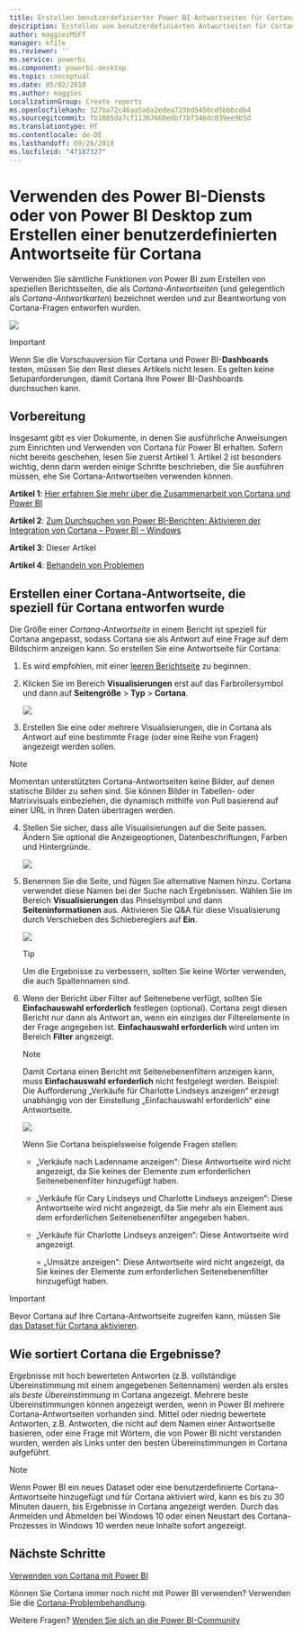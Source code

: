 ```yaml
---
title: Erstellen benutzerdefinierter Power BI-Antwortseiten für Cortana
description: Erstellen von benutzerdefinierten Antwortseiten für Cortana in Power BI
author: maggiesMSFT
manager: kfile
ms.reviewer: ''
ms.service: powerbi
ms.component: powerbi-desktop
ms.topic: conceptual
ms.date: 05/02/2018
ms.author: maggies
LocalizationGroup: Create reports
ms.openlocfilehash: 327ba72c46aa5a6a2edea723bd5450cd5bbbcdb4
ms.sourcegitcommit: fb1885da7cf11367660edbf7b7346dc039ee9b5d
ms.translationtype: HT
ms.contentlocale: de-DE
ms.lasthandoff: 09/26/2018
ms.locfileid: "47187327"
---
```

# <a name="use-power-bi-service-or-power-bi-desktop-to-create-a-custom-answer-page-for-cortana"></a>Verwenden des Power BI-Diensts oder von Power BI Desktop zum Erstellen einer benutzerdefinierten Antwortseite für Cortana
Verwenden Sie sämtliche Funktionen von Power BI zum Erstellen von speziellen Berichtsseiten, die als *Cortana-Antwortseiten* (und gelegentlich als *Cortana-Antwortkarten*) bezeichnet werden und zur Beantwortung von Cortana-Fragen entworfen wurden.

![](media/service-cortana-answer-cards/power-bi-cortana.png)

> [!IMPORTANT]
> Wenn Sie die Vorschauversion für Cortana und Power BI-**Dashboards** testen, müssen Sie den Rest dieses Artikels nicht lesen. Es gelten keine Setupanforderungen, damit Cortana Ihre Power BI-Dashboards durchsuchen kann.
> 
> 

## <a name="before-you-begin"></a>Vorbereitung
Insgesamt gibt es vier Dokumente, in denen Sie ausführliche Anweisungen zum Einrichten und Verwenden von Cortana für Power BI erhalten. Sofern nicht bereits geschehen, lesen Sie zuerst Artikel 1. Artikel 2 ist besonders wichtig, denn darin werden einige Schritte beschrieben, die Sie ausführen müssen, ehe Sie Cortana-Antwortseiten verwenden können.

**Artikel 1**: [Hier erfahren Sie mehr über die Zusammenarbeit von Cortana und Power BI](service-cortana-intro.md)

**Artikel 2**: [Zum Durchsuchen von Power BI-Berichten: Aktivieren der Integration von Cortana – Power BI – Windows](service-cortana-enable.md)

**Artikel 3**: Dieser Artikel

**Artikel 4**: [Behandeln von Problemen](service-cortana-troubleshoot.md)

## <a name="create-a-cortana-answer-page-designed-specifically-for-cortana"></a>Erstellen einer Cortana-Antwortseite, die speziell für Cortana entworfen wurde
Die Größe einer *Cortana-Antwortseite* in einem Bericht ist speziell für Cortana angepasst, sodass Cortana sie als Antwort auf eine Frage auf dem Bildschirm anzeigen kann. So erstellen Sie eine Antwortseite für Cortana:

1. Es wird empfohlen, mit einer [leeren Berichtseite](power-bi-report-add-page.md) zu beginnen.
2. Klicken Sie im Bereich **Visualisierungen** erst auf das Farbrollersymbol und dann auf **Seitengröße** > **Typ** > **Cortana**.
   
    ![](media/service-cortana-answer-cards/pbi-cortana-page-size-new.png)
3. Erstellen Sie eine oder mehrere Visualisierungen, die in Cortana als Antwort auf eine bestimmte Frage (oder eine Reihe von Fragen) angezeigt werden sollen.

> [!NOTE]
> Momentan unterstützten Cortana-Antwortseiten keine Bilder, auf denen statische Bilder zu sehen sind. Sie können Bilder in Tabellen- oder Matrixvisuals einbeziehen, die dynamisch mithilfe von Pull basierend auf einer URL in Ihren Daten übertragen werden. 
> 
> 

4. Stellen Sie sicher, dass alle Visualisierungen auf die Seite passen. Ändern Sie optional die Anzeigeoptionen, Datenbeschriftungen, Farben und Hintergründe.  
   
    ![](media/service-cortana-answer-cards/pbi_cortana_modify-new.png)
5. Benennen Sie die Seite, und fügen Sie alternative Namen hinzu. Cortana verwendet diese Namen bei der Suche nach Ergebnissen. Wählen Sie im Bereich **Visualisierungen** das Pinselsymbol und dann **Seiteninformationen** aus. Aktivieren Sie Q&A für diese Visualisierung durch Verschieben des Schiebereglers auf **Ein**.
   
    ![](media/service-cortana-answer-cards/pbi_cortana_names-newer.png)
   
   > [!TIP]
   > Um die Ergebnisse zu verbessern, sollten Sie keine Wörter verwenden, die auch Spaltennamen sind.
   > 
   > 
6. Wenn der Bericht über Filter auf Seitenebene verfügt, sollten Sie **Einfachauswahl erforderlich** festlegen (optional). Cortana zeigt diesen Bericht nur dann als Antwort an, wenn ein einziges der Filterelemente in der Frage angegeben ist. **Einfachauswahl erforderlich** wird unten im Bereich **Filter** angezeigt.
   
   > [!NOTE]
   > Damit Cortana einen Bericht mit Seitenebenenfiltern anzeigen kann, muss **Einfachauswahl erforderlich** nicht festgelegt werden. Beispiel: Die Aufforderung „Verkäufe für Charlotte Lindseys anzeigen“ erzeugt unabhängig von der Einstellung „Einfachauswahl erforderlich“ eine Antwortseite.
   > 
   > 
   
     ![](media/service-cortana-answer-cards/pbi-cortana-single-selection-new.png)
   
      Wenn Sie Cortana beispielsweise folgende Fragen stellen:
   
   * „Verkäufe nach Ladenname anzeigen“: Diese Antwortseite wird nicht angezeigt, da Sie keines der Elemente zum erforderlichen Seitenebenenfilter hinzugefügt haben.
   * „Verkäufe für Cary Lindseys und Charlotte Lindseys anzeigen“: Diese Antwortseite wird nicht angezeigt, da Sie mehr als ein Element aus dem erforderlichen Seitenebenenfilter angegeben haben.
   * „Verkäufe für Charlotte Lindseys anzeigen“: Diese Antwortseite wird angezeigt.
     
     = „Umsätze anzeigen“: Diese Antwortseite wird nicht angezeigt, da Sie keines der Elemente zum erforderlichen Seitenebenenfilter hinzugefügt haben.

> [!IMPORTANT]
> Bevor Cortana auf Ihre Cortana-Antwortseite zugreifen kann, müssen Sie [das Dataset für Cortana aktivieren](service-cortana-enable.md).
> 
> 

## <a name="how-does-cortana-order-the-results"></a>Wie sortiert Cortana die Ergebnisse?
Ergebnisse mit hoch bewerteten Antworten (z.B. vollständige Übereinstimmung mit einem angegebenen Seitennamen) werden als erstes als *beste Übereinstimmung* in Cortana angezeigt. Mehrere beste Übereinstimmungen können angezeigt werden, wenn in Power BI mehrere Cortana-Antwortseiten vorhanden sind. Mittel oder niedrig bewertete Antworten, z.B. Antworten, die nicht auf dem Namen einer Antwortseite basieren, oder eine Frage mit Wörtern, die von Power BI nicht verstanden wurden, werden als Links unter den besten Übereinstimmungen in Cortana aufgeführt.

> [!NOTE]
> Wenn Power BI ein neues Dataset oder eine benutzerdefinierte Cortana-Antwortseite hinzugefügt und für Cortana aktiviert wird, kann es bis zu 30 Minuten dauern, bis Ergebnisse in Cortana angezeigt werden. Durch das Anmelden und Abmelden bei Windows 10 oder einen Neustart des Cortana-Prozesses in Windows 10 werden neue Inhalte sofort angezeigt.
> 
> 

## <a name="next-steps"></a>Nächste Schritte
[Verwenden von Cortana mit Power BI](service-cortana-intro.md)

Können Sie Cortana immer noch nicht mit Power BI verwenden?  Verwenden Sie die [Cortana-Problembehandlung](service-cortana-troubleshoot.md).

Weitere Fragen? [Wenden Sie sich an die Power BI-Community](http://community.powerbi.com/)

